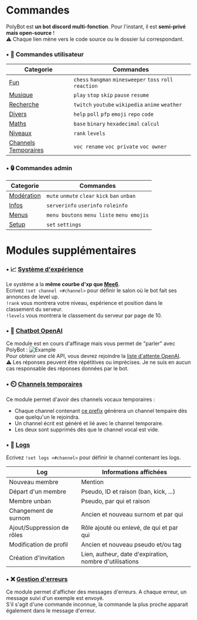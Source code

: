 # Commandes

PolyBot est **un bot discord multi-fonction**. Pour l'instant, il est **semi-privé mais open-source** !<br>
⚠️ Chaque lien mène vers le code source ou le dossier lui correspondant.<br>


### • 🧍 Commandes utilisateur

|                                            Categorie                                            |                         Commandes                       |
|-------------------------------------------------------------------------------------------------|---------------------------------------------------------|
|[Fun](https://github.com/MrSpaar/Hikari-PolyBot/blob/master/plugins/fun.py)                      | `chess` `hangman` `minesweeper` `toss` `roll` `reaction`|
|[Musique](https://github.com/MrSpaar/Hikari-PolyBot/blob/master/plugins/music.py)                | `play` `stop` `skip` `pause` `resume`                   |
|[Recherche](https://github.com/MrSpaar/Hikari-PolyBot/blob/master/plugins/search.py)             | `twitch` `youtube` `wikipedia` `anime` `weather`        |
|[Divers](https://github.com/MrSpaar/Hikari-PolyBot/blob/master/plugins/misc.py)                  | `help` `poll` `pfp` `emoji` `repo` `code`               |
|[Maths](https://github.com/MrSpaar/Hikari-PolyBot/blob/master/plugins/maths.py)                  | `base` `binary` `hexadecimal` `calcul`                  |
|[Niveaux](https://github.com/MrSpaar/Hikari-PolyBot/blob/master/plugins/levels.py)               | `rank` `levels`                                         |
|[Channels Temporaires](https://github.com/MrSpaar/Hikari-PolyBot/blob/master/plugins/channels.py)| `voc rename` `voc private` `voc owner`                  |

### • 🔒 Commandes admin

|                                        Categorie                                        |                                  Commandes                                |
|-----------------------------------------------------------------------------------------|---------------------------------------------------------------------------|
|[Modération](https://github.com/MrSpaar/Hikari-PolyBot/blob/master/plugins/moderation.py)| `mute` `unmute` `clear` `kick` `ban` `unban`                              |
|[Infos](https://github.com/MrSpaar/Hikari-PolyBot/blob/master/plugins/informations.py)   | `serverinfo` `userinfo` `roleinfo`                                        |
|[Menus](https://github.com/MrSpaar/Hikari-PolyBot/blob/master/plugins/utility.py)        | `menu boutons` `menu liste` `menu emojis`                                 |
|[Setup](https://github.com/MrSpaar/Hikari-PolyBot/blob/master/plugins/setup.py)          | `set` `settings`                                                          |

# Modules supplémentaires

### • 📈 [Système d'expérience](https://github.com/MrSpaar/Hikari-PolyBot/blob/master/plugins/levels.py)

Le système a la **même courbe d'xp que [Mee6](https://mee6.xyz/)**. <br>
Ecrivez `!set channel <#channel>` pour définir le salon où le bot fait ses annonces de level up.<br>
`!rank` vous montrera votre niveau, expérience et position dans le classement du serveur.<br>
`!levels` vous montrera le classement du serveur par page de 10.

### • 💬 [Chatbot OpenAI](https://github.com/MrSpaar/Hikari-PolyBot/blob/master/plugins/openai.py)

Ce module est en cours d'affinage mais vous permet de "parler" avec PolyBot :
![Example](https://i.imgur.com/wVMC2wJ.png)<br>
Pour obtenir une clé API, vous devrez rejoindre la [liste d'attente OpenAI](https://share.hsforms.com/1Lfc7WtPLRk2ppXhPjcYY-A4sk30). <br>
⚠️ Les réponses peuvent être répétitives ou imprécises. Je ne suis en aucun cas responsable des réponses données par le bot.

### • ⏲️ [Channels temporaires](https://github.com/MrSpaar/Hikari-PolyBot/blob/master/plugins/channels.py)

Ce module permet d'avoir des channels vocaux temporaires :

- Chaque channel contenant [ce prefix](https://github.com/MrSpaar/Hikari-PolyBot/blob/master/plugins/channels.py#L18) génèrera un channel tempaire dès que quelqu'un le rejoindra.
- Un channel écrit est généré et lié avec le channel temporaire.
- Les deux sont supprimés dès que le channel vocal est vide.

### • 📝 [Logs](https://github.com/MrSpaar/Hikari-PolyBot/blob/master/plugins/logs.py)

Ecrivez `!set logs <#channel>` pour définir le channel contenant les logs.

|           Log            |                Informations affichées                  |
|--------------------------|--------------------------------------------------------|
|Nouveau membre            | Mention                                                |
|Départ d'un membre        | Pseudo, ID et raison (ban, kick, ...)                  |
|Membre unban              | Pseudo, par qui et raison                              |
|Changement de surnom      | Ancien et nouveau surnom et par qui                    |
|Ajout/Suppression de rôles| Rôle ajouté ou enlevé, de qui et par qui               |
|Modification de profil    | Ancien et nouveau pseudo et/ou tag                     |
|Création d'invitation     | Lien, autheur, date d'expiration, nombre d'utilisations|

### • ❌ [Gestion d'erreurs](https://github.com/MrSpaar/PolyBot/blob/master/modules/errors.py)

Ce module permet d'afficher des messages d'erreurs. A chaque erreur, un message suivi d'un exemple est envoyé.<br>
S'il s'agit d'une commande inconnue, la commande la plus proche apparait également dans le message d'erreur.
